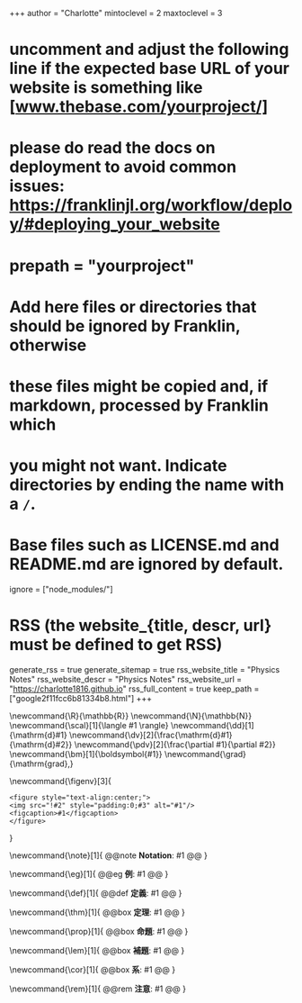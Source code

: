 <!--
Add here global page variables to use throughout your website.
-->
+++
author = "Charlotte"
mintoclevel = 2
maxtoclevel = 3

# uncomment and adjust the following line if the expected base URL of your website is something like [www.thebase.com/yourproject/]
# please do read the docs on deployment to avoid common issues: https://franklinjl.org/workflow/deploy/#deploying_your_website
# prepath = "yourproject"

# Add here files or directories that should be ignored by Franklin, otherwise
# these files might be copied and, if markdown, processed by Franklin which
# you might not want. Indicate directories by ending the name with a `/`.
# Base files such as LICENSE.md and README.md are ignored by default.
ignore = ["node_modules/"]

# RSS (the website_{title, descr, url} must be defined to get RSS)
generate_rss = true
generate_sitemap = true
rss_website_title = "Physics Notes"
rss_website_descr = "Physics Notes"
rss_website_url   = "https://charlotte1816.github.io"
rss_full_content = true
keep_path = ["google2f11fcc6b81334b8.html"]
+++



<!--
Add here global latex commands to use throughout your pages.
-->

<!--数式マクロ-->

\newcommand{\R}{\mathbb{R}}
\newcommand{\N}{\mathbb{N}}
\newcommand{\scal}[1]{\langle #1 \rangle}
\newcommand{\dd}[1]{\mathrm{d}#1}
\newcommand{\dv}[2]{\frac{\mathrm{d}#1}{\mathrm{d}#2}}
\newcommand{\pdv}[2]{\frac{\partial #1}{\partial #2}}
\newcommand{\bm}[1]{\boldsymbol{#1}}
\newcommand{\grad}{\mathrm{grad}\,}

<!--図マクロ-->

\newcommand{\figenv}[3]{
~~~
<figure style="text-align:center;">
<img src="!#2" style="padding:0;#3" alt="#1"/>
<figcaption>#1</figcaption>
</figure>
~~~
}

<!--定理環境-->

\newcommand{\note}[1]{
  @@note
  **Notation**:
  #1
  @@
}

\newcommand{\eg}[1]{
  @@eg
  **例**:
  #1
  @@
}

\newcommand{\def}[1]{
  @@def
  **定義**:
  #1
  @@
}

\newcommand{\thm}[1]{
  @@box
  **定理**:
  #1
  @@
}

\newcommand{\prop}[1]{
  @@box
  **命題**:
  #1
  @@
}

\newcommand{\lem}[1]{
  @@box
  **補題**:
  #1
  @@
}

\newcommand{\cor}[1]{
  @@box
  **系**:
  #1
  @@
}

\newcommand{\rem}[1]{
  @@rem
  **注意**:
  #1
  @@
}

